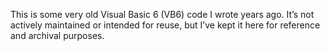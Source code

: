 This is some very old Visual Basic 6 (VB6) code I wrote years ago. It’s not actively maintained or intended for reuse, but I’ve kept it here for reference and archival purposes.

